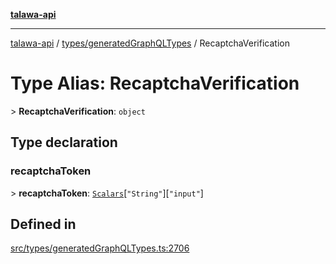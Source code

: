 [**talawa-api**](../../../README.md)

***

[talawa-api](../../../modules.md) / [types/generatedGraphQLTypes](../README.md) / RecaptchaVerification

# Type Alias: RecaptchaVerification

\> **RecaptchaVerification**: `object`

## Type declaration

### recaptchaToken

\> **recaptchaToken**: [`Scalars`](Scalars.md)\[`"String"`\]\[`"input"`\]

## Defined in

[src/types/generatedGraphQLTypes.ts:2706](https://github.com/PalisadoesFoundation/talawa-api/blob/832d310bae30bd8cb45fb1b44f62dd776dccc52f/src/types/generatedGraphQLTypes.ts#L2706)
